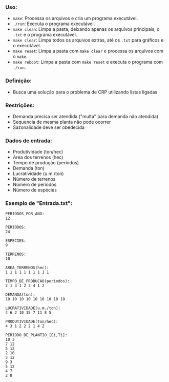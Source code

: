 ### Uso:
- `make`: Processa os arquivos e cria um programa executável.
- `./run`: Executa o programa executável.
- `make clean`: Limpa a pasta, deixando apenas os arquivos principais, o `.txt` e o programa executável.
- `make clear`: Limpa todos os arquivos extras, até os `.txt` para gráficos e o executável.
- `make reset`: Limpa a pasta com `make clear` e processa os arquivos com o `make`.
- `make reboot`: Limpa a pasta com `make reset` e executa o programa com `./run`.

### Definição:
- Busca uma solução para o problema de CRP utilizando listas ligadas

### Restrições:
- Demanda precisa ser atendida ("multa" para demanda não atendida)
- Sequencia de mesma planta não pode ocorrer
- Sazonalidade deve ser obedecida
		

### Dados de entrada:
- Produtividade (ton/hec)
- Area dos terrenos (hec)
- Tempo de produção (períodos)
- Demanda (ton)
- Lucratividade (u.m./ton)
- Número de terrenos
- Número de períodos
- Número de espécies
	

### Exemplo de "Entrada.txt":
```
PERIODOS_POR_ANO:
12

PERIODOS:
24

ESPECIES:
9

TERRENOS:
10

AREA_TERRENOS(hec):
1 1 1 1 1 1 1 1 1 1

TEMPO_DE_PRODUCAO(periodos):
2 1 3 1 2 3 4 1 2  

DEMANDA(ton):
10 10 10 10 10 10 10 10 10 

LUCRATIVIDADE(u.m./ton):
4 6 2 10 15 7 11 8 5 

PRODUTIVIDADE(ton/hec):
4 3 1 2 2 2 1 4 2

PERIODO_DE_PLANTIO_[Ei,Ti]:
10 3
7 12
5 12
2 10
5 12
9 3
5 12
4 7
2 8
```